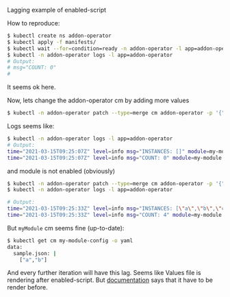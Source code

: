 Lagging example of enabled-script

How to reproduce:
```bash
$ kubectl create ns addon-operator
$ kubectl apply -f manifests/
$ kubectl wait --for=condition=ready -n addon-operator -l app=addon-operator pod --timeout=120s
$ kubectl -n addon-operator logs -l app=addon-operator
# Output: 
# msg="COUNT: 0"
#
```
It seems ok here.

Now, lets change the addon-operator cm by adding more values
```bash
$ kubectl -n addon-operator patch --type=merge cm addon-operator -p '{"data":{"myModule":"{\"instances\": [\"a\",\"b\",\"c\",\"d\"]}"}}'
```
Logs seems like:
```bash
$ kubectl -n addon-operator logs -l app=addon-operator
# Output:
time="2021-03-15T09:25:07Z" level=info msg="INSTANCES: []" module=my-module operator.component=HandleConfigMap output=stdout
time="2021-03-15T09:25:07Z" level=info msg="COUNT: 0" module=my-module operator.component=HandleConfigMap output=stdout
```
and module is not enabled (obviously)


```bash
$ kubectl -n addon-operator patch --type=merge cm addon-operator -p '{"data":{"myModule":"{\"instances\": [\"a\",\"b\"]}"}}'
$ kubectl -n addon-operator logs -l app=addon-operator

# Output:
time="2021-03-15T09:25:33Z" level=info msg="INSTANCES: [\"a\",\"b\",\"c\",\"d\"]" module=my-module operator.component=HandleConfigMap output=stdout
time="2021-03-15T09:25:33Z" level=info msg="COUNT: 4" module=my-module operator.component=HandleConfigMap output=stdout
```

But `myModule` cm seems fine (up-to-date):
```bash
$ kubectl get cm my-module-config -o yaml
data:
  sample.json: |
    ["a","b"]
```

And every further iteration will have this lag. Seems like Values file is rendering after enabled-script.
But [documentation](https://github.com/flant/addon-operator/blob/master/VALUES.md#merged-values) says that it have to be render before.

